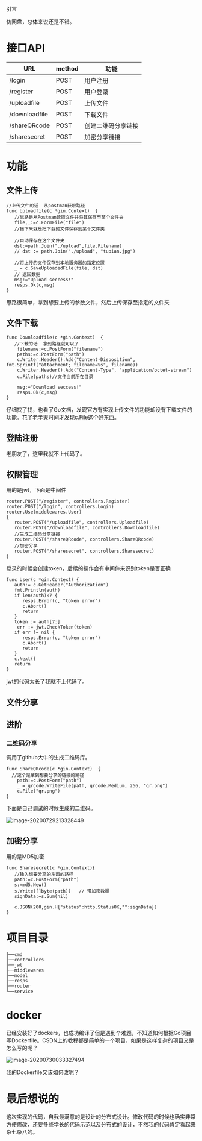 引言

仿网盘，总体来说还是不错。



# 接口API

| URL           | method | 功能               |
| ------------- | ------ | ------------------ |
| /login        | POST   | 用户注册           |
| /register     | POST   | 用户登录           |
| /uploadfile   | POST   | 上传文件           |
| /downloadfile | POST   | 下载文件           |
| /shareQRcode  | POST   | 创建二维码分享链接 |
| /sharesecret  | POST   | 加密分享链接       |



# 功能

## 文件上传

```
//上传文件的话  从postman获取路径
func Uploadfile(c *gin.Context)  {
   //思路是从Postman读取文件并将其保存至某个文件夹
   file,_:=c.FormFile("file")
   //接下来就是把下载的文件保存到某个文件夹

   //自动保存在这个文件夹
   dst:=path.Join("./upload",file.Filename)
   // dst := path.Join("./upload", "tupian.jpg")

   //将上传的文件保存到本地服务器的指定位置
   _ = c.SaveUploadedFile(file, dst)
   // 返回数据
   msg:="Upload seccess!"
   resps.Ok(c,msg)
}
```

思路很简单，拿到想要上传的参数文件，然后上传保存至指定的文件夹

## 文件下载

```
func Downloadfile(c *gin.Context)  {
   //下载的话  拿到路径就可以了
   	filename:=c.PostForm("filename")
	paths:=c.PostForm("path")
	c.Writer.Header().Add("Content-Disposition", fmt.Sprintf("attachment; filename=%s", filename))
	c.Writer.Header().Add("Content-Type", "application/octet-stream")
	c.File(paths)//文件当前所在目录

	msg:="Download seccess!"
	resps.Ok(c,msg)
}
```

仔细找了找，也看了Go文档，发现官方有实现上传文件的功能却没有下载文件的功能。花了老半天时间才发现c.File这个好东西。

## 登陆注册

老朋友了，这里我就不上代码了。

## 权限管理

用的是jwt，下面是中间件

```
router.POST("/register", controllers.Register)
router.POST("/login", controllers.Login)
router.Use(middlewares.User)
{
   router.POST("/uploadfile", controllers.Uploadfile)
   router.POST("/downloadfile", controllers.Downloadfile)
   //生成二维码分享链接
   router.POST("/shareQRcode", controllers.ShareQRcode)
   //加密分享
   router.POST("/sharesecret", controllers.Sharesecret)
}
```

登录的时候会创建token，后续的操作会有中间件来识别token是否正确



```
func User(c *gin.Context) {
   auth:= c.GetHeader("Authorization")
   fmt.Println(auth)
   if len(auth)<7 {
      resps.Error(c, "token error")
      c.Abort()
      return
   }
   token := auth[7:]
    err := jwt.CheckToken(token)
   if err != nil {
      resps.Error(c, "token error")
      c.Abort()
      return
   }
   c.Next()
   return
}
```

jwt的代码太长了我就不上代码了。

## 文件分享





## 进阶

### 二维码分享

调用了github大牛的生成二维码库。

```
func ShareQRcode(c *gin.Context)  {
  //这个是拿到想要分享的链接的路径
	path:=c.PostForm("path")
	_ = qrcode.WriteFile(path, qrcode.Medium, 256, "qr.png")
	c.File("qr.png")
}
```

下面是自己调试的时候生成的二维码。

![image-20200729213328449](C:\Users\Mechrevo\AppData\Roaming\Typora\typora-user-images\image-20200729213328449.png)

## 加密分享

用的是MD5加密

```
func Sharesecret(c *gin.Context){
   //输入想要分享的东西的路径
   path:=c.PostForm("path")
   s:=md5.New()
   s.Write([]byte(path))   // 带加密数据
   signData:=s.Sum(nil)

   c.JSON(200,gin.H{"status":http.StatusOK,"":signData})
}
```



# 项目目录

```
├──cmd
├──controllers
├──jwt
├──middlewares
├──model
├──resps
├──router
└──service
```





# docker

已经安装好了dockers，也成功编译了但是遇到个难题，不知道如何根据Go项目写Dockerfile。CSDN上的教程都是简单的一个项目，如果是这样复杂的项目又是怎么写的呢？

![image-20200730033327494](C:\Users\Mechrevo\AppData\Roaming\Typora\typora-user-images\image-20200730033327494.png)

我的Dockerfile又该如何改呢？

# 最后想说的

这次实现的代码，自我最满意的是设计的分布式设计。修改代码的时候也确实非常方便修改，还要多些学长的代码示范以及分布式的设计，不然我的代码肯定看起来杂七杂八的。